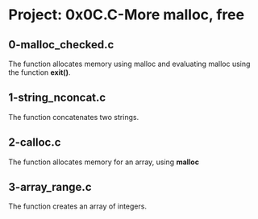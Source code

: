 # Project: 0x0C.C-More malloc, free

## 0-malloc_checked.c

The function allocates memory using malloc and evaluating malloc using the function **exit()**.

## 1-string_nconcat.c

The function concatenates two strings.

## 2-calloc.c

The function allocates memory for an array, using **malloc**

## 3-array_range.c

The function creates an array of integers.